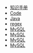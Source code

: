 
<!-- docs/_sidebar.md -->
<!-- 文件路径前不要带./ -->

* [知识手册](/)
* [Code](/Code/)
* [Java](/Code/Java.md)
* [regex](/Code/regex.md)
* [MySQL](/Code/MySQL.md)
* [MySQL](/Code/MySQL.md)
* [MySQL](/Code/MySQL.md)
* [MySQL](/Code/MySQL.md)
